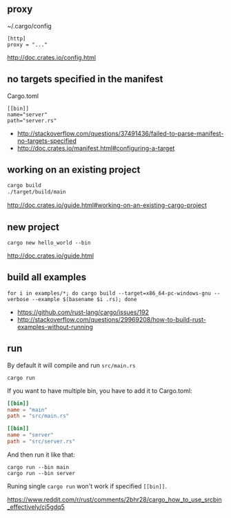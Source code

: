 ## proxy

~/.cargo/config

```
[http]
proxy = "..."
```

http://doc.crates.io/config.html

## no targets specified in the manifest

Cargo.toml

```
[[bin]]
name="server"
path="server.rs"
```

- http://stackoverflow.com/questions/37491436/failed-to-parse-manifest-no-targets-specified
- http://doc.crates.io/manifest.html#configuring-a-target

## working on an existing project

```bash
cargo build
./target/build/main
```

http://doc.crates.io/guide.html#working-on-an-existing-cargo-project

## new project

`cargo new hello_world --bin`

http://doc.crates.io/guide.html

## build all examples

`for i in examples/*; do cargo build --target=x86_64-pc-windows-gnu --verbose --example $(basename $i .rs); done`

- https://github.com/rust-lang/cargo/issues/192
- http://stackoverflow.com/questions/29969208/how-to-build-rust-examples-without-running

## run

By default it will compile and run `src/main.rs`

```
cargo run
```

If you want to have multiple bin, you have to add it to Cargo.toml:

```toml
[[bin]]
name = "main"
path = "src/main.rs"

[[bin]]
name = "server"
path = "src/server.rs"
```

And then run it like that:

```
cargo run --bin main
cargo run --bin server
```

Runing single `cargo run` won't work if specified `[[bin]]`.

https://www.reddit.com/r/rust/comments/2bhr28/cargo_how_to_use_srcbin_effectively/cj5gdq5
